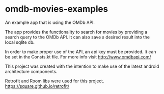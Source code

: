 # omdb-movies-examples

An example app that is using the OMDb API.

The app provides the functionality to search for movies by providing a search query to the OMDb API.
It can also save a desired result into the local sqlite db.

In order to make proper use of the API, an api key must be provided. It can be set in the Consts.kt file.
For more info visit http://www.omdbapi.com/

This project was created with the intention to make use of the latest android architecture components.

Retrofit and Room libs were used for this project.
https://square.github.io/retrofit/
